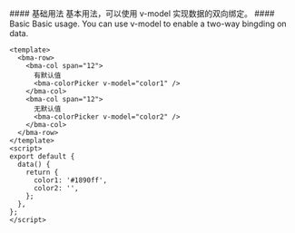 <cn>
#### 基础用法
基本用法，可以使用 v-model 实现数据的双向绑定。
</cn>

<us>
#### Basic
Basic usage. You can use v-model to enable a two-way bingding on data.
</us>

```vue
<template>
  <bma-row>
    <bma-col span="12">
      有默认值
      <bma-colorPicker v-model="color1" />
    </bma-col>
    <bma-col span="12">
      无默认值
      <bma-colorPicker v-model="color2" />
    </bma-col>
  </bma-row>
</template>
<script>
export default {
  data() {
    return {
      color1: '#1890ff',
      color2: '',
    };
  },
};
</script>
```
